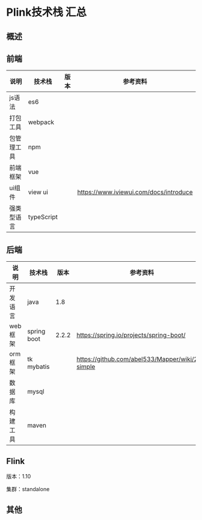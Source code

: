 # Plink技术栈 汇总
## 概述
## 前端


说明        | 技术栈    | 版本  | 参考资料  |
---         |---        |---    |---        |
js语法      |es6        |       |           |
打包工具    |webpack    |       |           |
包管理工具  |npm        |       |           |
前端框架    |vue        |       |           |
ui组件      |view ui    |       |https://www.iviewui.com/docs/introduce|
强类型语言  |typeScript |       |           |

## 后端
说明        | 技术栈    | 版本  | 参考资料  |
---         |---        |---    |---        |
开发语言|java|1.8||
web框架|spring boot|2.2.2|https://spring.io/projects/spring-boot/|
orm框架|tk mybatis||https://github.com/abel533/Mapper/wiki/2.1-simple|
数据库|mysql|||
构建工具|maven|||

## Flink

版本：1.10

集群：standalone

## 其他